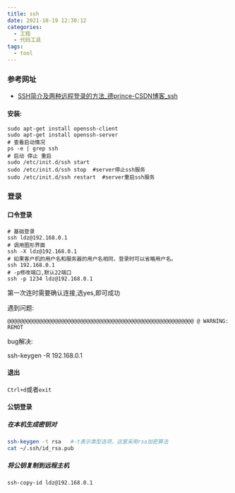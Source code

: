 ```yaml
---
title: ssh
date: 2021-10-19 12:30:12
categories:
  - 工程
  - 代码工具
tags:
  - tool
---
```


### 参考网址

- [SSH简介及两种远程登录的方法_德prince-CSDN博客_ssh](https://blog.csdn.net/li528405176/article/details/82810342?ops_request_misc=%7B%22request%5Fid%22%3A%22163464883116780261940241%22%2C%22scm%22%3A%2220140713.130102334..%22%7D&request_id=163464883116780261940241&biz_id=0&utm_medium=distribute.pc_search_result.none-task-blog-2~all~top_positive~default-1-82810342.pc_search_ecpm_flag&utm_term=ssh&spm=1018.2226.3001.4187)

#### 安装:

```shell
sudo apt-get install openssh-client 
sudo apt-get install openssh-server 
# 查看启动情况
ps -e | grep ssh
# 启动 停止 重启
sudo /etc/init.d/ssh start 
sudo /etc/init.d/ssh stop  #server停止ssh服务 
sudo /etc/init.d/ssh restart  #server重启ssh服务
```

### 登录

#### 口令登录

```shell
# 基础登录
ssh ldz@192.168.0.1
# 调用图形界面
ssh -X ldz@192.168.0.1
# 如果客户机的用户名和服务器的用户名相同，登录时可以省略用户名。
ssh 192.168.0.1
# -p修改端口,默认22端口
ssh -p 1234 ldz@192.168.0.1
```

第一次连时需要确认连接,选yes,即可成功

遇到问题:

`@@@@@@@@@@@@@@@@@@@@@@@@@@@@@@@@@@@@@@@@@@@@@@@@@@@@@@@@@@@ @ WARNING: REMOT`

bug解决:

ssh-keygen -R 192.168.0.1

#### 退出

`Ctrl+d`或者`exit`

#### 公钥登录

##### 在本机生成密钥对

```sh
ssh-keygen -t rsa   #-t表示类型选项，这里采用rsa加密算法
cat ~/.ssh/id_rsa.pub
```

##### 将公钥复制到远程主机

```
ssh-copy-id ldz@192.168.0.1
```

